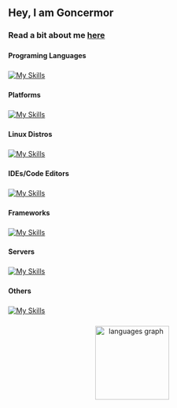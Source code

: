 <h2 align="left">Hey, I am Goncermor</h2>

###

<h3 align="left">Read a bit about me <a href="https://goncermor.com/">here</a></h3>

###

<h4 align="left">Programing Languages</h4>

###

[![My Skills](https://skillicons.dev/icons?i=js,html,css,c,cs,cpp,php,ts)](https://skillicons.dev)

###

<h4 align="left">Platforms</h4>

###
[![My Skills](https://skillicons.dev/icons?i=cloudflare,discord,github,figma,firebase,windows,linux)](https://skillicons.dev)

###

<h4 align="left">Linux Distros</h4>

###

[![My Skills](https://skillicons.dev/icons?i=debian,ubuntu,kali,arch,raspberrypi)](https://skillicons.dev)

###

<h4 align="left">IDEs/Code Editors</h4>

###

[![My Skills](https://skillicons.dev/icons?i=visualstudio,vscode,idea)](https://skillicons.dev)

###

<h4 align="left">Frameworks</h4>

###

[![My Skills](https://skillicons.dev/icons?i=dotnet)](https://skillicons.dev)

###

<h4 align="left">Servers</h4>

###

[![My Skills](https://skillicons.dev/icons?i=nginx,mongodb)](https://skillicons.dev)

###

<h4 align="left">Others</h4>

###

[![My Skills](https://skillicons.dev/icons?i=arduino,bots,git,nodejs)](https://skillicons.dev)

###


<div align="center">
  <img src="https://github-readme-stats.vercel.app/api/top-langs?locale=en&hide_title=false&layout=compact&card_width=320&langs_count=5&theme=dark&hide_border=true&username=Goncermor" height="150" alt="languages graph"  />
</div>

###

<br clear="both">

###
